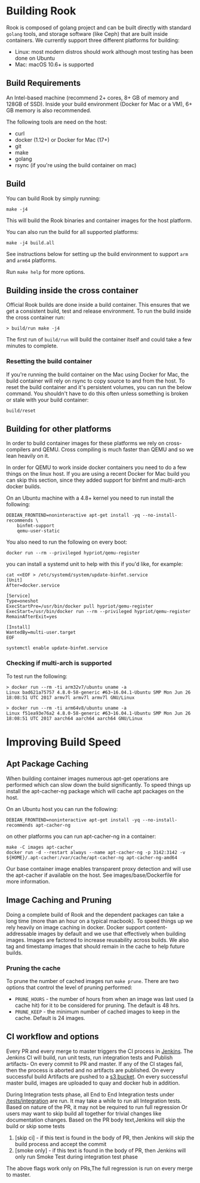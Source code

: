 # Building Rook

Rook is composed of golang project and can be built directly with standard `golang` tools,
and storage software (like Ceph) that are built inside containers. We currently support
three different platforms for building:

  * Linux: most modern distros should work although most testing has been done on Ubuntu
  * Mac: macOS 10.6+ is supported

## Build Requirements

An Intel-based machine (recommend 2+ cores, 8+ GB of memory and 128GB of SSD). Inside your build environment (Docker for Mac or a VM), 6+ GB memory is also recommended.

The following tools are need on the host:
  - curl
  - docker (1.12+) or Docker for Mac (17+)
  - git
  - make
  - golang
  - rsync (if you're using the build container on mac)

## Build

You can build Rook by simply running:

```
make -j4
```

This will build the Rook binaries and container images for the host platform.

You can also run the build for all supported platforms:

```
make -j4 build.all
```

See instructions below for setting up the build environment to support `arm` and `arm64` platforms.

Run `make help` for more options.

## Building inside the cross container

Official Rook builds are done inside a build container. This ensures that we get a consistent build, test and release environment. To run the build inside the cross container run:

```
> build/run make -j4
```

The first run of `build/run` will build the container itself and could take a few
minutes to complete.

### Resetting the build container

If you're running the build container on the Mac using Docker for Mac, the build
container will rely on rsync to copy source to and from the host. To reset the build container and it's persistent volumes, you can run the below command. You shouldn't have to do this often unless something is broken or stale with your build container:

```
build/reset
```

## Building for other platforms

In order to build container images for these platforms we rely on cross-compilers and QEMU. Cross compiling is much faster than QEMU and so we lean heavily on it.

In order for QEMU to work inside docker containers you need to do a few things on
the linux host. If you are using a recent Docker for Mac build you can skip this section, since they added support for binfmt and multi-arch docker builds.

On an Ubuntu machine with a 4.8+ kernel you need to run install the following:

```
DEBIAN_FRONTEND=noninteractive apt-get install -yq --no-install-recommends \
    binfmt-support
    qemu-user-static
```

You also need to run the following on every boot:

```
docker run --rm --privileged hypriot/qemu-register
```

you can install a systemd unit to help with this if you'd like, for example:

```
cat <<EOF > /etc/systemd/system/update-binfmt.service
[Unit]
After=docker.service

[Service]
Type=oneshot
ExecStartPre=/usr/bin/docker pull hypriot/qemu-register
ExecStart=/usr/bin/docker run --rm --privileged hypriot/qemu-register
RemainAfterExit=yes

[Install]
WantedBy=multi-user.target
EOF

systemctl enable update-binfmt.service
```

### Checking if multi-arch is supported

To test run the following:

```
> docker run --rm -ti arm32v7/ubuntu uname -a
Linux bad621a75757 4.8.0-58-generic #63~16.04.1-Ubuntu SMP Mon Jun 26 18:08:51 UTC 2017 armv7l armv7l armv7l GNU/Linux

> docker run --rm -ti arm64v8/ubuntu uname -a
Linux f51ea93e76a2 4.8.0-58-generic #63~16.04.1-Ubuntu SMP Mon Jun 26 18:08:51 UTC 2017 aarch64 aarch64 aarch64 GNU/Linux
```

# Improving Build Speed

## Apt Package Caching

When building container images numerous apt-get operations are performed which can slow down the build significantly. To speed things up install the apt-cacher-ng package which will cache apt packages on the host.

On an Ubuntu host you can run the following:

```
DEBIAN_FRONTEND=noninteractive apt-get install -yq --no-install-recommends apt-cacher-ng
```

on other platforms you can run apt-cacher-ng in a container:

```
make -C images apt-cacher
docker run -d --restart always --name apt-cacher-ng -p 3142:3142 -v ${HOME}/.apt-cacher:/var/cache/apt-cacher-ng apt-cacher-ng-amd64
```

Our base container image enables transparent proxy detection and will use the apt-cacher if available on the host. See images/base/Dockerfile for more information.

## Image Caching and Pruning

Doing a complete build of Rook and the dependent packages can take a long time (more than an hour on a typical macbook). To speed things up we rely heavily on image caching in docker. Docker support content-addressable images by default and we use that effectively when building images. Images are factored to increase reusability across builds. We also tag and timestamp images that should remain in the cache to help future builds.

### Pruning the cache

To prune the number of cached images run `make prune`. There are two options that control the level of pruning performed:

- `PRUNE_HOURS` - the number of hours from when an image was last used (a cache hit) for it to be considered for pruning. The default is 48 hrs.
- `PRUNE_KEEP` - the minimum number of cached images to keep in the cache. Default is 24 images.

## CI workflow and options
Every PR and every merge to master triggers the CI process in [Jenkins](http://jenkins.rook.io).
The Jenkins CI will build, run unit tests, run integration tests and Publish artifacts- On every commit to PR and master.
If any of the CI stages fail, then the process is aborted and no artifacts are published.
On every successful build Artifacts are pushed to a [s3 bucket](https://release.rook.io/). On every successful master build,
images are uploaded to quay and docker hub in addition.  

During Integration tests phase, all End to End Integration tests under [/tests/integration](/tests/integration) are run.
It may take a while to run all Integration tests. Based on nature of the PR, it may not be required to run full regression
Or users may want to skip build all together for trivial changes like documentation changes. Based on the PR body text,Jenkins will skip the build or skip some tests

1. [skip ci] - if this text is found in the body of PR, then Jenkins will skip the build process and accept the commit
2. [smoke only] - if this text is found in the body of PR, then Jenkins will only run Smoke Test during integration test phase

The above flags work only on PRs,The full regression is run on every merge to master.
